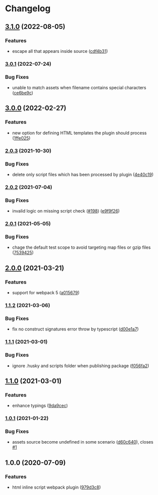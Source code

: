 # Changelog

## [3.1.0](https://github.com/icelam/html-inline-script-webpack-plugin/compare/v3.0.1...v3.1.0) (2022-08-05)


### Features

* escape all </script> that appears inside source ([cdf4b31](https://github.com/icelam/html-inline-script-webpack-plugin/commit/cdf4b3198f4ff927fe03a25b6f35eacff6080ff2))

### [3.0.1](https://github.com/icelam/html-inline-script-webpack-plugin/compare/v3.0.0...v3.0.1) (2022-07-24)


### Bug Fixes

* unable to match assets when filename contains special characters ([ce6be9c](https://github.com/icelam/html-inline-script-webpack-plugin/commit/ce6be9cc09c40cfd85377a62b119bacdf590c67b))

## [3.0.0](https://github.com/icelam/html-inline-script-webpack-plugin/compare/v2.0.3...v3.0.0) (2022-02-27)


### Features

* new option for defining HTML templates the plugin should process ([1ffe025](https://github.com/icelam/html-inline-script-webpack-plugin/commit/1ffe025618685b99a1c37ef6d925b422ae5918c7))

### [2.0.3](https://github.com/icelam/html-inline-script-webpack-plugin/compare/v2.0.2...v2.0.3) (2021-10-30)


### Bug Fixes

* delete only script files which has been processed by plugin ([4e40c19](https://github.com/icelam/html-inline-script-webpack-plugin/commit/4e40c19ee11688f9ee9bbb25196cc30a0f7372ce))

### [2.0.2](https://github.com/icelam/html-inline-script-webpack-plugin/compare/v2.0.1...v2.0.2) (2021-07-04)


### Bug Fixes

* invalid logic on missing script check ([#198](https://github.com/icelam/html-inline-script-webpack-plugin/issues/198)) ([e9f9f26](https://github.com/icelam/html-inline-script-webpack-plugin/commit/e9f9f26a247df31a0f1b4849410a775b477cca76))

### [2.0.1](https://github.com/icelam/html-inline-script-webpack-plugin/compare/v2.0.0...v2.0.1) (2021-05-05)


### Bug Fixes

* chage the default test scope to avoid targeting map files or gzip files ([7539425](https://github.com/icelam/html-inline-script-webpack-plugin/commit/75394251d96d94dbb35ae9b353b9ca6f24c6cec8))

## [2.0.0](https://github.com/icelam/html-inline-script-webpack-plugin/compare/v1.1.2...v2.0.0) (2021-03-21)


### Features

* support for webpack 5 ([a015679](https://github.com/icelam/html-inline-script-webpack-plugin/commit/a0156798e6a80d58d4db52d0fb614bc673cac9f3))

### [1.1.2](https://github.com/icelam/html-inline-script-webpack-plugin/compare/v1.1.1...v1.1.2) (2021-03-06)


### Bug Fixes

* fix no construct signatures error throw by typescript ([d00e1a7](https://github.com/icelam/html-inline-script-webpack-plugin/commit/d00e1a7eb79bb81642246ac81d68807b72bcb06e))

### [1.1.1](https://github.com/icelam/html-inline-script-webpack-plugin/compare/v1.1.0...v1.1.1) (2021-03-01)


### Bug Fixes

* ignore .husky and scripts folder when publishing package ([f056fa2](https://github.com/icelam/html-inline-script-webpack-plugin/commit/f056fa26f242cdca73254f5a0a260a98c4e477d7))

## [1.1.0](https://github.com/icelam/html-inline-script-webpack-plugin/compare/v1.0.1...v1.1.0) (2021-03-01)


### Features

* enhance typings ([9da9cec](https://github.com/icelam/html-inline-script-webpack-plugin/commit/9da9ceca3477a5f82b416a69704b9c790212a738))

### [1.0.1](https://github.com/icelam/html-inline-script-webpack-plugin/compare/v1.0.0...v1.0.1) (2021-01-22)


### Bug Fixes

* assets source become undefined in some scenario ([d60c640](https://github.com/icelam/html-inline-script-webpack-plugin/commit/d60c640eb7eaf0673a4930fc9cf7777b89a2c0ab)), closes [#1](https://github.com/icelam/html-inline-script-webpack-plugin/issues/1)

## 1.0.0 (2020-07-09)


### Features

* html inline script webpack plugin ([979d3c8](https://github.com/icelam/html-inline-script-webpack-plugin/commit/979d3c8bf9699235209f3852c2600756b9a8281c))
